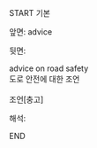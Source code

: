 START
기본

앞면:
advice


뒷면:
<div>advice on road safety </div><div>도로 안전에 대한 조언</div><div><br></div><div>조언[충고]</div>


해석:
<!--ID: 1746614453389-->
END